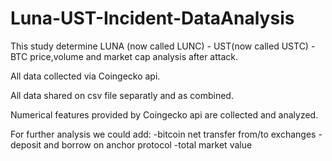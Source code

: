 # Luna-UST-Incident-DataAnalysis
This study determine LUNA (now called LUNC) - UST(now called USTC) - BTC price,volume and market cap analysis after attack.

All data collected via Coingecko api.

All data shared on csv file separatly and as combined.

Numerical features provided by Coingecko api are collected and analyzed.


For further analysis we could add: 
-bitcoin net transfer from/to exchanges
-deposit and borrow on anchor protocol
-total market value
